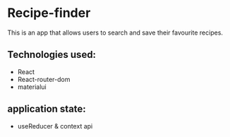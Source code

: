 # Recipe-finder

This is an app that allows users to search and save their favourite recipes.

## Technologies used:

- React
- React-router-dom
- materialui

## application state:

- useReducer & context api
